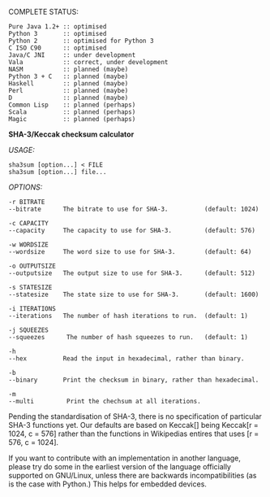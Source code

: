 COMPLETE STATUS:

    Pure Java 1.2+ :: optimised
    Python 3       :: optimised
    Python 2       :: optimised for Python 3
    C ISO C90      :: optimised
    Java/C JNI     :: under development
    Vala           :: correct, under development
    NASM           :: planned (maybe)
    Python 3 + C   :: planned (maybe)
    Haskell        :: planned (maybe)
    Perl           :: planned (maybe)
    D              :: planned (maybe)
    Common Lisp    :: planned (perhaps)
    Scala          :: planned (perhaps)
    Magic          :: planned (perhaps)


**SHA-3/Keccak checksum calculator**

*USAGE:*

    sha3sum [option...] < FILE
    sha3sum [option...] file...

*OPTIONS:*

    -r BITRATE
    --bitrate      The bitrate to use for SHA-3.          (default: 1024)
    
    -c CAPACITY
    --capacity     The capacity to use for SHA-3.         (default: 576)
    
    -w WORDSIZE
    --wordsize     The word size to use for SHA-3.        (default: 64)
    
    -o OUTPUTSIZE
    --outputsize   The output size to use for SHA-3.      (default: 512)
    
    -s STATESIZE
    --statesize    The state size to use for SHA-3.       (default: 1600)
    
    -i ITERATIONS
    --iterations   The number of hash iterations to run.  (default: 1)
    
    -j SQUEEZES
    --squeezes      The number of hash squeezes to run.   (default: 1)
    
    -h
    --hex          Read the input in hexadecimal, rather than binary.
    
    -b
    --binary       Print the checksum in binary, rather than hexadecimal.
    
    -m
    --multi         Print the chechsum at all iterations.


Pending the standardisation of SHA-3, there is no specification of particular SHA-3 functions yet.
Our defaults are based on Keccak[] being Keccak[r = 1024, c = 576] rather than the functions in
Wikipedias entires that uses [r = 576, c = 1024].


If you want to contribute with an implementation in another
language, please try do some in the earliest version of the
language officially supported on GNU/Linux, unless there are
backwards incompatibilities (as is the case with Python.)
This helps for embedded devices.

